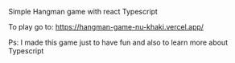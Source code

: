 Simple Hangman game with react Typescript

To play go to:
https://hangman-game-nu-khaki.vercel.app/

Ps: I made this game just to have fun and also to learn more about Typescript
